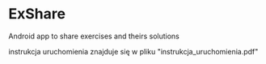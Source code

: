 # ExShare

Android app to share exercises and theirs solutions

instrukcja uruchomienia znajduje się w pliku "instrukcja_uruchomienia.pdf"
